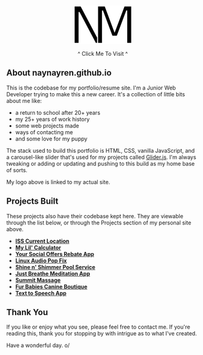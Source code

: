 <p align="center">
    <a href="https://naynayren.github.io/">
        <img src="img/logo.png" alt="My Logo" width="153" height="100" />
    </a>
</p>
<p align="center">
    ^ Click Me To Visit ^
</p>

## About naynayren.github.io

This is the codebase for my portfolio/resume site. I'm a Junior Web Developer trying to make this a new career. It's a collection of little bits about me like:

- a return to school after 20+ years
- my 25+ years of work history
- some web projects made
- ways of contacting me
- and some love for my puppy

The stack used to build this portfolio is HTML, CSS, vanilla JavaScript, and a carousel-like slider that's used for my projects called <a href="https://nickpiscitelli.github.io/Glider.js/">Glider.js</a>. I'm always tweaking or adding or updating and pushing to this build as my home base of sorts.

My logo above is linked to my actual site.

## Projects Built

These projects also have their codebase kept here. They are viewable through the list below, or through the Projects section of my personal site above.

- **[ISS Current Location](https://naynayren.github.io/iss-location/)**
- **[My Lil' Calculator](https://naynayren.github.io/calculator/)**
- **[Your Social Offers Rebate App](https://ysot.yso.co/)**
- **[Linux Audio Pop Fix](https://naynayren.github.io/linux-audio-pop/)**
- **[Shine n' Shimmer Pool Service](https://naynayren.github.io/shine-shimmer/)**
- **[Just Breathe Meditation App](https://naynayren.github.io/inhale-exhale/)**
- **[Summit Massage](https://naynayren.github.io/summit-massage/)**
- **[Fur Babies Canine Boutique](https://naynayren.github.io/fur-baby/)**
- **[Text to Speech App](https://naynayren.github.io/text-to-speech/)**

## Thank You

If you like or enjoy what you see, please feel free to contact me. If you're reading this, thank you for stopping by with intrigue as to what I've created.

Have a wonderful day. o/

